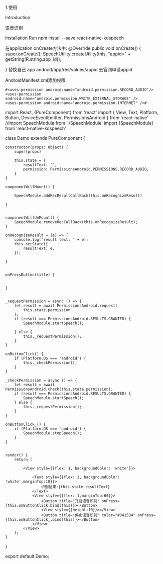 1.使用

Introduction

语音识别


Installation
Run npm install --save react-native-kdspeech

在application onCreate方法中:
  @Override
  public void onCreate() {
    super.onCreate();
    SpeechUtility.createUtility(this, "appid=" + getString(R.string.app_id));

  }
替换自己 app  android/app/res/values/appid 去官网申请appid

AndroidManifest.xml添加权限

    #<uses-permission android:name="android.permission.RECORD_AUDIO"/>
    <uses-permission android:name="android.permission.WRITE_EXTERNAL_STORAGE" />
    <uses-permission android:name="android.permission.INTERNET" />#


import React, {PureComponent} from 'react'
import {
    View,
    Text,
    Platform,
    Button,
    DeviceEventEmitter,
    PermissionsAndroid
} from 'react-native'
//import SpeechModule from './SpeechModule'
import {SpeechModule} from 'react-native-kdspeech'

class Demo extends PureComponent {


    constructor(props: Object) {
        super(props)

        this.state = {
            resultText: '',
            permission: PermissionsAndroid.PERMISSIONS.RECORD_AUDIO,
        }
    }

    componentWillMount() {

        SpeechModule.addRecResultCallBack(this.onRecognizeResult)

    }


    componentWillUnMount() {
        SpeechModule.removeRecCallBack(this.onRecognizeResult);
    }

    onRecognizeResult = (e) => {
        console.log('result text: ' + e);
        this.setState({
            resultText: e,
        });

    }


    onPressButton(title) {


    }


    _requestPermission = async () => {
        let result = await PermissionsAndroid.request(
            this.state.permission
        );
        if (result === PermissionsAndroid.RESULTS.GRANTED) {
            SpeechModule.startSpeech();

        } else {
            this._requestPermission();
        }
    }

    onButtonClick() {
        if (Platform.OS === 'android') {
            this._checkPermission();
        }
    }

    _checkPermission = async () => {
        let result = await PermissionsAndroid.check(this.state.permission);
        if (result === PermissionsAndroid.RESULTS.GRANTED) {
            SpeechModule.startSpeech();
        } else {
            this._requestPermission();
        }
    }

    onButtonClick_() {
        if (Platform.OS === 'android') {
            SpeechModule.stopSpeech();
        }
    }


    render() {
        return (

            <View style={{flex: 1, backgroundColor: 'white'}}>

                <Text style={{flex: 1, backgroundColor: 'white',marginTop:10}}>
                    识别结果:{this.state.resultText}
                </Text>
                <View style={{flex: 1,marginTop:60}}>
                    <Button title="开启语音识别" onPress={this.onButtonClick.bind(this)}></Button>
                    <View style={{height:10}}></View>
                    <Button title="停止语音识别" color="#841584" onPress={this.onButtonClick_.bind(this)}></Button>
                </View>
            </View>
        );
    }

}

export default Demo;

